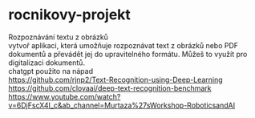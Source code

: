 # rocnikovy-projekt
Rozpoznávání textu z obrázků <br>
vytvoř aplikaci, která umožňuje rozpoznávat text z obrázků nebo PDF dokumentů a převádět jej do upravitelného formátu. Můžeš to využít pro digitalizaci dokumentů.<br>
chatgpt použito na nápad<br>
https://github.com/rjnp2/Text-Recognition-using-Deep-Learning<br>
https://github.com/clovaai/deep-text-recognition-benchmark<br>
https://www.youtube.com/watch?v=6DjFscX4I_c&ab_channel=Murtaza%27sWorkshop-RoboticsandAI<br>

